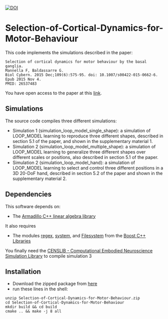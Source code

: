 [![DOI](https://zenodo.org/badge/52165015.svg)](https://zenodo.org/badge/latestdoi/52165015)
# Selection-of-Cortical-Dynamics-for-Motor-Behaviour
This code implements the simulations described in the paper:
```
Selection of cortical dynamics for motor behaviour by the basal ganglia.
Mannella F, Baldassarre G.
Biol Cybern. 2015 Dec;109(6):575-95. doi: 10.1007/s00422-015-0662-6. Epub 2015 Nov 4.
PMID: 26537483 
```

You have open access to the paper at this [link](http://link.springer.com/article/10.1007%2Fs00422-015-0662-6).

## Simulations
The source code compiles three different simulations:
* Simulation 1 (simulation_loop_model_single_shape): a simulation of LOOP_MODEL learning to reproduce three different shapes, described in section 5.1 of the paper, and shown in the supplementary material 1.
* Simulation 2 (simulation_loop_model_multiple_shape): a simulation of LOOP_MODEL learning to generalize three different shapes over different scales or positions, also described in section 5.1 of the paper.
* Simulation 2 (simulation_loop_model_hand): a simulation of LOOP_MODEL learning to select and control three different positions in a 3D 20-DoF hand, described in section 5.2 of the paper and shown in  the supplementary material 2.

## Dependencies
This software depends on:
* The [Armadillo C++ linear algebra library](http://arma.sourceforge.net/docs.html)

It also requires
* The modules [regex](http://www.boost.org/doc/libs/1_60_0/libs/regex/doc/html/index.html), [system](http://www.boost.org/doc/libs/1_60_0/libs/system/doc/index.html), and [Filesystem](http://www.boost.org/doc/libs/1_60_0/libs/system/doc/index.html) from the [Boost C++ Libraries](http://www.boost.org/)

You finally need the [CENSLIB - Computational Embodied Neuroscience Simulation Library](http://censlib.sourceforge.net/) to compile simulation 3  

## Installation

* Download the zipped package from [here](https://github.com/francesco-mannella/Selection-of-Cortical-Dynamics-for-Motor-Behaviour/archive/master.zip)
* run these lines in the shell:
```
unzip Selection-of-Cortical-Dynamics-for-Motor-Behaviour.zip
cd Selection-of-Cortical-Dynamics-for-Motor-Behaviour
mkdir build && cd build
cmake .. && make -j 8 all
```
